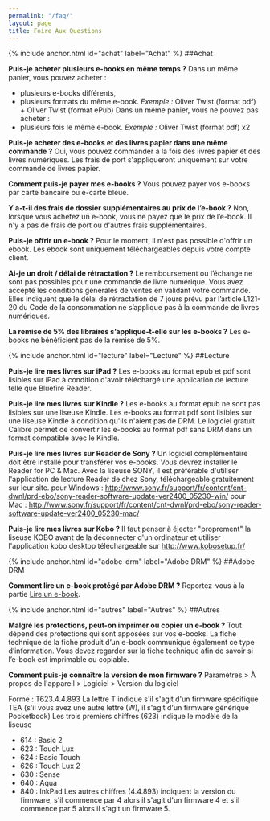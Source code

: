 ```yaml
---
permalink: "/faq/"
layout: page
title: Foire Aux Questions
---
```


{% include anchor.html id="achat" label="Achat" %}
##Achat

**Puis-je acheter plusieurs e-books en même temps ?**
Dans un même panier, vous pouvez acheter : 
- plusieurs e-books différents, 
- plusieurs formats du même e-book. 
*Exemple :* Oliver Twist (format pdf) + Oliver Twist (format ePub)
Dans un même panier, vous ne pouvez pas acheter : 
- plusieurs fois le même e-book. 
*Exemple :* Oliver Twist (format pdf) x2

**Puis-je acheter des e-books et des livres papier dans une même commande ?**
Oui, vous pouvez commander à la fois des livres papier et des livres numériques. Les frais de port s'appliqueront uniquement sur votre commande de livres papier.

**Comment puis-je payer mes e-books ?**
Vous pouvez payer vos e-books par carte bancaire ou e-carte bleue.

**Y a-t-il des frais de dossier supplémentaires au prix de l’e-book ?**
Non, lorsque vous achetez un e-book, vous ne payez que le prix de l’e-book. Il n'y a pas de frais de port ou d'autres frais supplémentaires.

**Puis-je offrir un e-book ?**
Pour le moment, il n'est pas possible d'offrir un ebook. 
Les ebook sont uniquement téléchargeables depuis votre compte client.

**Ai-je un droit / délai de rétractation ?**
Le remboursement ou l’échange ne sont pas possibles pour une commande de livre numérique.
Vous avez accepté les conditions générales de ventes en validant votre commande.
Elles indiquent que le délai de rétractation de 7 jours prévu par l’article L121-20 du Code de la consommation ne s’applique pas à la commande de livres numériques.

**La remise de 5% des libraires s’applique-t-elle sur les e-books ?**
Les e-books ne bénéficient pas de la remise de 5%.

{% include anchor.html id="lecture" label="Lecture" %}
##Lecture

**Puis-je lire mes livres sur iPad ?**
Les e-books au format epub et pdf sont lisibles sur iPad à condition d'avoir téléchargé une application de lecture telle que Bluefire Reader.

**Puis-je lire mes livres sur Kindle ?**
Les e-books au format epub ne sont pas lisibles sur une liseuse Kindle.
Les e-books au format pdf sont lisibles sur une liseuse Kindle à condition qu'ils n'aient pas de DRM. Le logiciel gratuit Calibre permet de convertir les e-books au format pdf sans DRM dans un format compatible avec le Kindle.

**Puis-je lire mes livres sur Reader de Sony ?**
Un logiciel complémentaire doit être installé pour transférer vos e-books. Vous devrez installer le Reader for PC & Mac.
Avec la liseuse SONY, il est préférable d'utiliser l'application de lecture Reader de chez Sony, téléchargeable gratuitement sur leur site.
pour Windows : http://www.sony.fr/support/fr/content/cnt-dwnl/prd-ebo/sony-reader-software-update-ver2400_05230-win/
pour Mac : http://www.sony.fr/support/fr/content/cnt-dwnl/prd-ebo/sony-reader-software-update-ver2400_05230-mac/

**Puis-je lire mes livres sur Kobo ?**
Il faut penser à éjecter "proprement" la liseuse KOBO avant de la déconnecter d'un ordinateur et utiliser l'application kobo desktop téléchargeable sur http://www.kobosetup.fr/

{% include anchor.html id="adobe-drm" label="Adobe DRM" %}
##Adobe DRM

**Comment lire un e-book protégé par Adobe DRM ?**
Reportez-vous à la partie [Lire un e-book](/lire-ebook/).

{% include anchor.html id="autres" label="Autres" %}
##Autres

**Malgré les protections, peut-on imprimer ou copier un e-book ?**
Tout dépend des protections qui sont apposées sur vos e-books. La fiche technique de la fiche produit d’un e-book communique également ce type d’information. Vous devez regarder sur la fiche technique afin de savoir si l’e-book est imprimable ou copiable.

**Comment puis-je connaître la version de mon firmware ?**
Paramètres > À propos de l'appareil > Logiciel > Version du logiciel

Forme : T623.4.4.893
La lettre T indique s'il s'agit d'un firmware spécifique TEA (s'il vous avez une autre lettre (W), il s'agit d'un firmware générique Pocketbook)
Les trois premiers chiffres (623) indique le modèle de la liseuse
- 614 : Basic 2
- 623 : Touch Lux
- 624 : Basic Touch
- 626 : Touch Lux 2
- 630 : Sense
- 640 : Aqua
- 840 : InkPad
Les autres chiffres (4.4.893) indiquent la version du firmware, s'il commence par 4 alors il s'agit d'un firmware 4 et s'il commence par 5 alors il s'agit un firmware 5.
